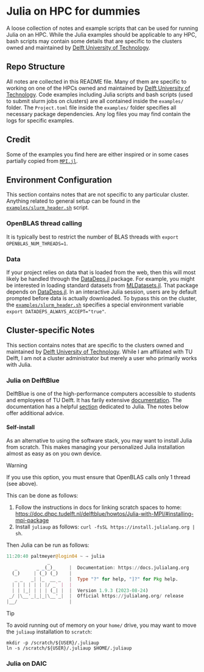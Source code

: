 # Julia on HPC for dummies

A loose collection of notes and example scripts that can be used for running Julia on an HPC. While the Julia examples should be applicable to any HPC, bash scripts may contain some details that are specific to the clusters owned and maintained by [Delft University of Technology](https://www.tudelft.nl/).

## Repo Structure

All notes are collected in this README file. Many of them are specific to working on one of the HPCs owned and maintained by [Delft University of Technology](https://www.tudelft.nl/). Code examples including Julia scripts and bash scripts (used to submit slurm jobs on clusters) are all contained inside the `examples/` folder. The `Project.toml` file inside the `examples/` folder specifies all necessary package dependencies. Any log files you may find contain the logs for specific examples. 

## Credit

Some of the examples you find here are either inspired or in some cases partially copied from [`MPI.jl`](https://juliaparallel.org/MPI.jl/latest/).

## Environment Configuration

This section contains notes that are not specific to any particular cluster. Anything related to general setup can be found in the [`examples/slurm_header.sh`](examples/slurm_header.sh) script.

### OpenBLAS thread calling

It is typically best to restrict the number of BLAS threads with `export OPENBLAS_NUM_THREADS=1`. 

### Data

If your project relies on data that is loaded from the web, then this will most likely be handled through the [DataDeps.jl](https://www.oxinabox.net/DataDeps.jl/stable/) package. For example, you might be interested in loading standard datasets from [MLDatasets.jl](https://github.com/JuliaML/MLDatasets.jl). That package depends on [DataDeps.jl](https://www.oxinabox.net/DataDeps.jl/stable/). In an interactive Julia session, users are by default prompted before data is actually downloaded. To bypass this on the cluster, the [`examples/slurm_header.sh`](examples/slurm_header.sh) specifies a special environment variable `export DATADEPS_ALWAYS_ACCEPT="true"`.

## Cluster-specific Notes

This section contains notes that are specific to the clusters owned and maintained by [Delft University of Technology](https://www.tudelft.nl/). While I am affiliated with TU Delft, I am not a cluster administrator but merely a user who primarily works with Julia. 

### Julia on DelftBlue

DelftBlue is one of the high-performance computers accessible to students and employees of TU Delft. It has farily extensive [documentation](https://doc.dhpc.tudelft.nl/delftblue/). The documentation has a helpful [section](https://doc.dhpc.tudelft.nl/delftblue/howtos/Julia-with-MPI/) dedicated to Julia. The notes below offer additional advice.

#### Self-install

As an alternative to using the software stack, you may want to install Julia from scratch. This makes managing your personalized Julia installation almost as easy as on you own device. 

> [!WARNING]
> If you use this option, you must ensure that OpenBLAS calls only 1 thread (see above). 

This can be done as follows:

1. Follow the instructions in docs for linking scratch spaces to home: https://doc.dhpc.tudelft.nl/delftblue/howtos/Julia-with-MPI/#installing-mpi-package
2. Install `juliaup` as follows: `curl -fsSL https://install.julialang.org | sh`.

Then Julia can be run as follows:

```julia
11:20:40 paltmeyer@login04 ~ → julia
               _
   _       _ _(_)_     |  Documentation: https://docs.julialang.org
  (_)     | (_) (_)    |
   _ _   _| |_  __ _   |  Type "?" for help, "]?" for Pkg help.
  | | | | | | |/ _` |  |
  | | |_| | | | (_| |  |  Version 1.9.3 (2023-08-24)
 _/ |\__'_|_|_|\__'_|  |  Official https://julialang.org/ release
|__/                   |
```

> [!TIP]
To avoid running out of memory on your `home/` drive, you may want to move the `juliaup` installation to `scratch`:
```
mkdir -p /scratch/${USER}/.juliaup
ln -s /scratch/${USER}/.juliaup $HOME/.juliaup
```



### Julia on DAIC
